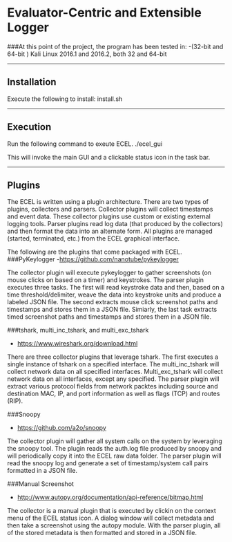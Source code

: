 # Evaluator-Centric and Extensible Logger


###At this point of the project, the program has been tested in:
-(32-bit and 64-bit ) Kali Linux 2016.1 and 2016.2, both 32 and 64-bit

----------------
Installation
----------------
Execute the following to install:
 install.sh

----------------
Execution
----------------
Run the following command to exeute ECEL.
 ./ecel_gui

This will invoke the main GUI and a clickable status icon in the task bar.

-----------
Plugins
-----------

The ECEL is written using a plugin architecture. There are two types of plugins, collectors and parsers. Collector plugins will collect timestamps and event data. These collector plugins use custom or existing external
logging tools. Parser plugins read log data (that produced by the collectors) and then format the data into an alternate form. All plugins are managed (started, terminated, etc.) from the ECEL graphical interface.

The following are the plugins that come packaged with ECEL.
###PyKeylogger
-https://github.com/nanotube/pykeylogger

The collector plugin will execute pykeylogger to gather screenshots (on mouse clicks on based on a timer) and keystrokes.
The parser plugin executes three tasks. The first will read keystroke data and then, based on a time threshold/delimiter, weave the data into keystroke units and produce a labeled JSON file.
The second extracts mouse click screenshot paths and timestamps and stores them in a JSON file. Simiarly, the last task extracts timed screenshot paths and timestamps and stores them in a JSON file.

###tshark, multi_inc_tshark, and multi_exc_tshark
- https://www.wireshark.org/download.html

There are three collector plugins that leverage tshark. The first executes a single instance of tshark on a specified interface. The multi_inc_tshark will collect network data on all specified interfaces. Multi_exc_tshark will collect network data on all interfaces, except any specified.
The parser plugin will extract various protocol fields from network packtes including source and destination MAC, IP, and port information as well as flags (TCP) and routes (RIP).

###Snoopy
- https://github.com/a2o/snoopy

The collector plugin will gather all system calls on the system by leveraging the snoopy tool. The plugin reads the auth.log file produced by snoopy and will periodically copy it into the ECEL raw data folder.
The parser plugin will read the snoopy log and generate a set of timestamp/system call pairs formatted in a JSON file.

###Manual Screenshot
- http://www.autopy.org/documentation/api-reference/bitmap.html

The collector is a manual plugin that is executed by clickin on the context menu of the ECEL status icon. A dialog window will collect metadata and then take a screenshot using the autopy module.
With the parser plugin, all of the stored metadata is then formatted and stored in a JSON file.
